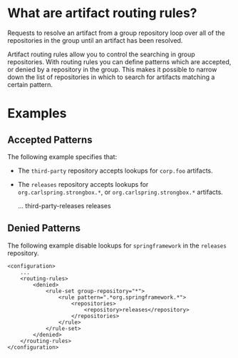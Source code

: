 # What are artifact routing rules?

Requests to resolve an artifact from a group repository loop over all of the repositories in the group until an artifact has been resolved.

Artifact routing rules allow you to control the searching in group repositories. With routing rules you can define patterns which are accepted, or denied by a repository in the group. This makes it possible to narrow down the list of repositories in which to search for artifacts matching a certain pattern.

# Examples

## Accepted Patterns

The following example specifies that:
* The `third-party` repository accepts lookups for `corp.foo` artifacts.
* The `releases` repository accepts lookups for `org.carlspring.strongbox.*`, or `org.carlspring.strongbox.*` artifacts.

    <configuration>
        ...
        <routing-rules>
            <accepted>
                <rule-set group-repository="group-releases">
                    <rule pattern=".*(com|org)/corp/foo.*">
                        <repositories>
                            <repository>third-party-releases</repository>
                        </repositories>
                    </rule>
                </rule-set>
                <rule-set group-repository="*">
                    <rule pattern=".*(com|org)/carlspring/strongbox.*">
                        <repositories>
                            <repository>releases</repository>
                        </repositories>
                    </rule>
                </rule-set>
            </accepted>
        </routing-rules>    
    </configuration>

## Denied Patterns

The following example disable lookups for `springframework` in the `releases` repository.

    <configuration>
        ...
        <routing-rules>
            <denied>
                <rule-set group-repository="*">
                    <rule pattern=".*org.springframework.*">
                        <repositories>
                            <repository>releases</repository>
                        </repositories>
                    </rule>
                </rule-set>
            </denied>
        </routing-rules>    
    </configuration>
